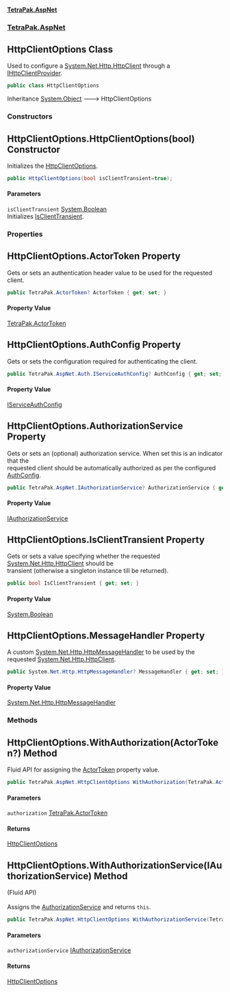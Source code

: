 #### [TetraPak.AspNet](index.md 'index')
### [TetraPak.AspNet](TetraPak_AspNet.md 'TetraPak.AspNet')
## HttpClientOptions Class
Used to configure a [System.Net.Http.HttpClient](https://docs.microsoft.com/en-us/dotnet/api/System.Net.Http.HttpClient 'System.Net.Http.HttpClient') through a [IHttpClientProvider](TetraPak_AspNet_IHttpClientProvider.md 'TetraPak.AspNet.IHttpClientProvider').  
```csharp
public class HttpClientOptions
```

Inheritance [System.Object](https://docs.microsoft.com/en-us/dotnet/api/System.Object 'System.Object') &#129106; HttpClientOptions  
### Constructors
<a name='TetraPak_AspNet_HttpClientOptions_HttpClientOptions(bool)'></a>
## HttpClientOptions.HttpClientOptions(bool) Constructor
Initializes the [HttpClientOptions](TetraPak_AspNet_HttpClientOptions.md 'TetraPak.AspNet.HttpClientOptions').  
```csharp
public HttpClientOptions(bool isClientTransient=true);
```
#### Parameters
<a name='TetraPak_AspNet_HttpClientOptions_HttpClientOptions(bool)_isClientTransient'></a>
`isClientTransient` [System.Boolean](https://docs.microsoft.com/en-us/dotnet/api/System.Boolean 'System.Boolean')  
Initializes [IsClientTransient](TetraPak_AspNet_HttpClientOptions.md#TetraPak_AspNet_HttpClientOptions_IsClientTransient 'TetraPak.AspNet.HttpClientOptions.IsClientTransient').  
  
  
### Properties
<a name='TetraPak_AspNet_HttpClientOptions_ActorToken'></a>
## HttpClientOptions.ActorToken Property
Gets or sets an authentication header value to be used for the requested client.  
```csharp
public TetraPak.ActorToken? ActorToken { get; set; }
```
#### Property Value
[TetraPak.ActorToken](https://docs.microsoft.com/en-us/dotnet/api/TetraPak.ActorToken 'TetraPak.ActorToken')
  
<a name='TetraPak_AspNet_HttpClientOptions_AuthConfig'></a>
## HttpClientOptions.AuthConfig Property
Gets or sets the configuration required for authenticating the client.   
```csharp
public TetraPak.AspNet.Auth.IServiceAuthConfig? AuthConfig { get; set; }
```
#### Property Value
[IServiceAuthConfig](TetraPak_AspNet_Auth_IServiceAuthConfig.md 'TetraPak.AspNet.Auth.IServiceAuthConfig')
  
<a name='TetraPak_AspNet_HttpClientOptions_AuthorizationService'></a>
## HttpClientOptions.AuthorizationService Property
Gets or sets an (optional) authorization service. When set this is an indicator that the  
requested client should be automatically authorized as per the configured [AuthConfig](TetraPak_AspNet_HttpClientOptions.md#TetraPak_AspNet_HttpClientOptions_AuthConfig 'TetraPak.AspNet.HttpClientOptions.AuthConfig').     
```csharp
public TetraPak.AspNet.IAuthorizationService? AuthorizationService { get; set; }
```
#### Property Value
[IAuthorizationService](TetraPak_AspNet_IAuthorizationService.md 'TetraPak.AspNet.IAuthorizationService')
  
<a name='TetraPak_AspNet_HttpClientOptions_IsClientTransient'></a>
## HttpClientOptions.IsClientTransient Property
Gets or sets a value specifying whether the requested [System.Net.Http.HttpClient](https://docs.microsoft.com/en-us/dotnet/api/System.Net.Http.HttpClient 'System.Net.Http.HttpClient') should be  
transient (otherwise a singleton instance till be returned).   
```csharp
public bool IsClientTransient { get; set; }
```
#### Property Value
[System.Boolean](https://docs.microsoft.com/en-us/dotnet/api/System.Boolean 'System.Boolean')
  
<a name='TetraPak_AspNet_HttpClientOptions_MessageHandler'></a>
## HttpClientOptions.MessageHandler Property
A custom [System.Net.Http.HttpMessageHandler](https://docs.microsoft.com/en-us/dotnet/api/System.Net.Http.HttpMessageHandler 'System.Net.Http.HttpMessageHandler') to be used by the requested [System.Net.Http.HttpClient](https://docs.microsoft.com/en-us/dotnet/api/System.Net.Http.HttpClient 'System.Net.Http.HttpClient').  
```csharp
public System.Net.Http.HttpMessageHandler? MessageHandler { get; set; }
```
#### Property Value
[System.Net.Http.HttpMessageHandler](https://docs.microsoft.com/en-us/dotnet/api/System.Net.Http.HttpMessageHandler 'System.Net.Http.HttpMessageHandler')
  
### Methods
<a name='TetraPak_AspNet_HttpClientOptions_WithAuthorization(TetraPak_ActorToken_)'></a>
## HttpClientOptions.WithAuthorization(ActorToken?) Method
Fluid API for assigning the [ActorToken](TetraPak_AspNet_HttpClientOptions.md#TetraPak_AspNet_HttpClientOptions_ActorToken 'TetraPak.AspNet.HttpClientOptions.ActorToken') property value.  
```csharp
public TetraPak.AspNet.HttpClientOptions WithAuthorization(TetraPak.ActorToken? authorization);
```
#### Parameters
<a name='TetraPak_AspNet_HttpClientOptions_WithAuthorization(TetraPak_ActorToken_)_authorization'></a>
`authorization` [TetraPak.ActorToken](https://docs.microsoft.com/en-us/dotnet/api/TetraPak.ActorToken 'TetraPak.ActorToken')  
  
#### Returns
[HttpClientOptions](TetraPak_AspNet_HttpClientOptions.md 'TetraPak.AspNet.HttpClientOptions')  
  
<a name='TetraPak_AspNet_HttpClientOptions_WithAuthorizationService(TetraPak_AspNet_IAuthorizationService)'></a>
## HttpClientOptions.WithAuthorizationService(IAuthorizationService) Method
(Fluid API)<br/>  
Assigns the [AuthorizationService](TetraPak_AspNet_HttpClientOptions.md#TetraPak_AspNet_HttpClientOptions_AuthorizationService 'TetraPak.AspNet.HttpClientOptions.AuthorizationService') and returns `this`.  
```csharp
public TetraPak.AspNet.HttpClientOptions WithAuthorizationService(TetraPak.AspNet.IAuthorizationService authorizationService);
```
#### Parameters
<a name='TetraPak_AspNet_HttpClientOptions_WithAuthorizationService(TetraPak_AspNet_IAuthorizationService)_authorizationService'></a>
`authorizationService` [IAuthorizationService](TetraPak_AspNet_IAuthorizationService.md 'TetraPak.AspNet.IAuthorizationService')  
  
#### Returns
[HttpClientOptions](TetraPak_AspNet_HttpClientOptions.md 'TetraPak.AspNet.HttpClientOptions')  
  
